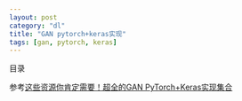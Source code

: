 ```yaml
---
layout: post
category: "dl"
title: "GAN pytorch+keras实现"
tags: [gan, pytorch, keras]
---
```


目录

<!-- TOC -->


<!-- /TOC -->

参考[这些资源你肯定需要！超全的GAN PyTorch+Keras实现集合](https://mp.weixin.qq.com/s?__biz=MzA3MzI4MjgzMw==&mid=2650741360&idx=1&sn=75f2679c86e4d360d4f63715267c1f2d&chksm=871ade0eb06d5718704dade576bdabcaea1a14144a9bcc28c3a9673e008c514ed7b2e313a572&mpshare=1&scene=1&srcid=0424nMoEL8MYr51O1xqlR17x&pass_ticket=xVD6tFMOcBuMj0CEBB2IP92A%2B%2BkSgCQGEGdSpEO0%2BVgLTzc%2F18xnZ6S7alwGIXho#rd)

